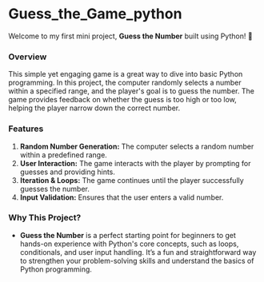 # Guess_the_Game_python

Welcome to my first mini project, **Guess the Number** built using Python! 🎉

### Overview
This simple yet engaging game is a great way to dive into basic Python programming. In this project, the computer randomly selects a number within a specified range, and the player's goal is to guess the number. The game provides feedback on whether the guess is too high or too low, helping the player narrow down the correct number.

### Features
1. **Random Number Generation:** The computer selects a random number within a predefined range.
2. **User Interaction:** The game interacts with the player by prompting for guesses and providing hints.
3. **Iteration & Loops:** The game continues until the player successfully guesses the number.
4. **Input Validation:** Ensures that the user enters a valid number.
### Why This Project?
- **Guess the Number** is a perfect starting point for beginners to get hands-on experience with Python's core concepts, such as loops, conditionals, and user input handling. It’s a fun and straightforward way to strengthen your problem-solving skills and understand the basics of Python programming.
